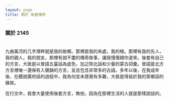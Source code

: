 ```yaml
---
layout: page
title: 關於 後套傳奇
---
```

### 關於 2145<br><br>

九曲黃河的几字灣畔就是我的故鄉。那裡是我的來處，我的根。那裡有我的先人，我的親人，我的朋友，那裡有說不盡的傳奇故事，讓我慢慢跟你道來。後套有自己的方言，大抵是以晉語五臺話為底色，加之陝北話和少量的蒙古詞彙。晉語是北方方言裡唯一還保有入聲韻的方言，並且包含非常多的古語。多年以後，在我成年後，在聽說廣府話的過程中，我為何並未感覺有多難，大抵是得益於我的家鄉話的緣故。

在行文中，我會大量使用後套方言，無他，因為在那裡生活的人就是那樣說話的。<br><br>